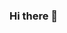 ### Hi there 👋

<!--
**ChahatKumar/ChahatKumar** is a ✨ _special_ ✨ repository because its `README.md` (this file) appears on your GitHub profile.

I am a Second year Undergrad, trying to learn different technologies.
